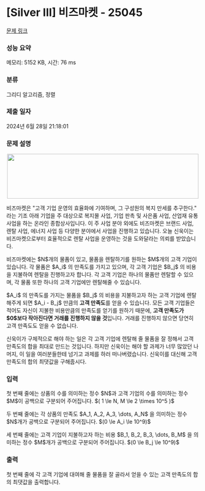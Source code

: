 # [Silver III] 비즈마켓 - 25045 

[문제 링크](https://www.acmicpc.net/problem/25045) 

### 성능 요약

메모리: 5152 KB, 시간: 76 ms

### 분류

그리디 알고리즘, 정렬

### 제출 일자

2024년 6월 28일 21:18:01

### 문제 설명

<p style="text-align: center;"><img alt="" src="" style="height: 117px; width: 500px;"></p>

<p>비즈마켓은 "고객 기업 운영의 효율화에 기여하며, 그 구성원의 복지 만세를 추구한다." 라는 기조 아래 기업을 주 대상으로 복지몰 사업, 기업 판촉 및 사은품 사업, 산업재 유통 사업을 하는 온라인 종합상사입니다. 이 주 사업 분야 외에도 비즈마켓은 브랜드 사업, 렌탈 사업, 에너지 사업 등 다양한 분야에서 사업을 진행하고 있습니다. 오늘 신욱이는 비즈마켓으로부터 효율적으로 렌탈 사업을 운영하는 것을 도와달라는 의뢰를 받았습니다.</p>

<p>비즈마켓에는 $N$개의 물품이 있고, 물품을 렌탈하기를 원하는 $M$개의 고객 기업이 있습니다. 각 물품은 $A_i$ 의 만족도를 가지고 있으며, 각 고객 기업은 $B_j$ 의 비용을 지불하여 렌탈을 진행하고자 합니다. 각 고객 기업은 하나의 물품만 렌탈할 수 있으며, 각 물품 또한 하나의 고객 기업에만 렌탈해줄 수 있습니다.</p>

<p>$A_i$ 의 만족도를 가지는 물품을 $B_j$ 의 비용을 지불하고자 하는 고객 기업에 렌탈해주게 되면 $A_i - B_j$ 만큼의 <strong>고객 만족도</strong>를 얻을 수 있습니다. 모든 고객 기업들은 적어도 자신이 지불한 비용만큼의 만족도를 얻기를 원하기 때문에, <strong>고객 만족도가 $0$보다 작아진다면 거래를 진행하지 않을 것</strong>입니다. 거래를 진행하지 않으면 당연히 고객 만족도도 얻을 수 없습니다.</p>

<p>신욱이가 구체적으로 해야 하는 일은 각 고객 기업에 렌탈해 줄 물품을 잘 정해서 고객 만족도의 합을 최대로 만드는 것입니다. 하지만 신욱이는 해야 할 과제가 너무 많았던 나머지, 이 일을 여러분들한테 넘기고 과제를 하러 떠나버렸습니다. 신욱이를 대신해 고객 만족도의 합의 최댓값을 구해줍시다.</p>

### 입력 

 <p>첫 번째 줄에는 상품의 수를 의미하는 정수 $N$과 고객 기업의 수를 의미하는 정수 $M$이 공백으로 구분되어 주어집니다. $( 1 \le N, M \le 2 \times 10^5 )$</p>

<p>두 번째 줄에는 각 상품의 만족도 $A_1, A_2, A_3, \dots, A_N$ 을 의미하는 정수 $N$개가 공백으로 구분되어 주어집니다. $(0 \le A_i \le 10^9)$</p>

<p>세 번째 줄에는 고객 기업이 지불하고자 하는 비용 $B_1, B_2, B_3, \dots, B_M$ 을 의미하는 정수 $M$개가 공백으로 구분되어 주어집니다. $(0 \le B_j \le 10^9)$</p>

### 출력 

 <p>첫 번째 줄에 각 고객 기업에 대여해 줄 물품을 잘 골라서 얻을 수 있는 고객 만족도의 합의 최댓값을 출력합니다.</p>

